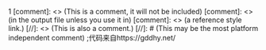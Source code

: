 1
[comment]: <> (This is a comment, it will not be included)
[comment]: <> (in  the output file unless you use it in)
[comment]: <> (a reference style link.)
[//]: <> (This is also a comment.)
[//]: # (This may be the most platform independent comment)
;代码来自https://gddhy.net/
<script src="https://cdn.jsdelivr.net/npm/live2d-widget@3.x/lib/L2Dwidget.min.js"></script>
<script>L2Dwidget.init({"pluginRootPath":"live2dw/","pluginJsPath":"lib/","pluginModelPath":"assets/","tagMode":false,"debug":false,"model":{"jsonPath":"https://cdn.jsdelivr.net/gh/gddhy/gddhy.github.io/live2dw/22/model.json"},"display":{"position":"right","width":210,"height":260},"mobile":{"show":true},"log":false});</script>
<script>
          window.imageLazyLoadSetting = {
              isSPA: false,
              processImages: null,
          };
      </script>
<script>window.addEventListener("load",function(){var t=/\.(gif|jpg|jpeg|tiff|png)$/i,r=/^data:image\/[a-z]+;base64,/;Array.prototype.slice.call(document.querySelectorAll("img[data-original]")).forEach(function(a){var e=a.parentNode;"A"===e.tagName&&(e.href.match(t)||e.href.match(r))&&(e.href=a.dataset.original)})});</script>
<script>!function(n){n.imageLazyLoadSetting.processImages=i;var e=n.imageLazyLoadSetting.isSPA,r=Array.prototype.slice.call(document.querySelectorAll("img[data-original]"));function i(){e&&(r=Array.prototype.slice.call(document.querySelectorAll("img[data-original]")));for(var t,a=0;a<r.length;a++)0<=(t=(t=r[a]).getBoundingClientRect()).bottom&&0<=t.left&&t.top<=(n.innerHeight||document.documentElement.clientHeight)&&function(){var t,e,n,i,o=r[a];t=o,e=function(){r=r.filter(function(t){return o!==t})},n=new Image,i=t.getAttribute("data-original"),n.onload=function(){t.src=i,e&&e()},n.src=i}()}i(),n.addEventListener("scroll",function(){var t,e;t=i,e=n,clearTimeout(t.tId),t.tId=setTimeout(function(){t.call(e)},500)})}(this);</script>
<script>(function (w, d, s, id) {
          if (typeof (w.webpushr) !== 'undefined') return; w.webpushr = w.webpushr || function () { (w.webpushr.q = w.webpushr.q || []).push(arguments) }; var js, fjs = d.getElementsByTagName(s)[0]; js = d.createElement(s); js.id = id; js.async = 1; js.src = "https://cdn.webpushr.com/app.min.js";fjs.parentNode.appendChild(js);}(window, document, 'script', 'webpushr-jssdk'));webpushr('setup', { 'key': 'BPsVBuMomA6tCiE0Mvggjijaeq_rxEEl2LfoyzQViBgU71Lcx9yop5bFI07rA_TPr-X8PsCcKjDs5Ovl9nf1MtM' });</script> 
